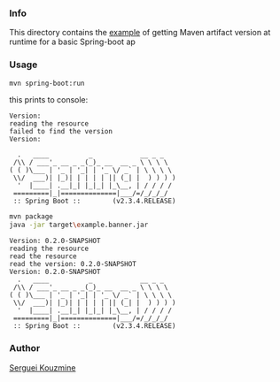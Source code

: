 ### Info

This directory contains the [example](https://stackoverflow.com/questions/2712970/get-maven-artifact-version-at-runtime) of getting Maven artifact version at runtime for a basic Spring-boot ap

### Usage
```sh
mvn spring-boot:run
```
this prints to console:
```text
Version:
reading the resource
failed to find the version
Version:

  .   ____          _            __ _ _
 /\\ / ___'_ __ _ _(_)_ __  __ _ \ \ \ \
( ( )\___ | '_ | '_| | '_ \/ _` | \ \ \ \
 \\/  ___)| |_)| | | | | || (_| |  ) ) ) )
  '  |____| .__|_| |_|_| |_\__, | / / / /
 =========|_|==============|___/=/_/_/_/
 :: Spring Boot ::        (v2.3.4.RELEASE)
```
```sh
mvn package
java -jar target\example.banner.jar
```
```text
Version: 0.2.0-SNAPSHOT
reading the resource
read the resource
read the version: 0.2.0-SNAPSHOT
Version: 0.2.0-SNAPSHOT
  .   ____          _            __ _ _
 /\\ / ___'_ __ _ _(_)_ __  __ _ \ \ \ \
( ( )\___ | '_ | '_| | '_ \/ _` | \ \ \ \
 \\/  ___)| |_)| | | | | || (_| |  ) ) ) )
  '  |____| .__|_| |_|_| |_\__, | / / / /
 =========|_|==============|___/=/_/_/_/
 :: Spring Boot ::        (v2.3.4.RELEASE)
```

### Author
[Serguei Kouzmine](kouzmine_serguei@yahoo.com)
